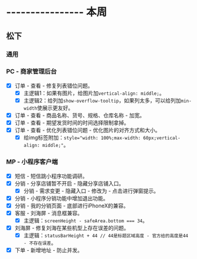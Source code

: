 # ---------------- 本周

## 松下
### 通用
### PC - 商家管理后台
* [x] 订单 - 查看 - 修复列表错位问题。
  - [x] 主逻辑1：如果有图片，给图片加`vertical-align: middle;`。
  - [x] 主逻辑2：给列加`show-overflow-tooltip`，如果列太多，可以给列加`min-width`使展示更友好。
* [x] 订单 - 查看 - 商品名称、货号、规格、仓库名称 - 加宽。
* [x] 订单 - 查看 - 期望发货时间的时间选择限制拿掉。
* [x] 订单 - 查看 - 优化列表错位问题 - 优化图片的对齐方式和大小。
  - [x] 给img标签附加：`style="width: 100%;max-width: 60px;vertical-align: middle;"`。
### MP - 小程序客户端
* [x] 短信 - 短信跳小程序功能调研。
* [x] 分销 - 分享店铺暂不开启 - 隐藏分享店铺入口。
  - [x] 分销 - 需求变更 - 隐藏入口 - 修改为 - 点击进行弹窗提示。
* [x] 分销 - 小程序分销功能中增加退出功能。
* [x] 分销 - 我的分销页面 - 底部进行iPhoneX的兼容。
* [x] 客服 - 刘海屏 - 消息框兼容。
  - [x] 主逻辑：`screenHeight - safeArea.bottom === 34`。
* [x] 刘海屏 - 修复刘海在某些机型上存在误差的问题。
  - [x] 主逻辑：`statusBarHeight + 44 // 44是标题区域高度 - 官方给的高度是44 - 不存在误差`。
* [x] 下单 - 新增地址 - 防止并发。
